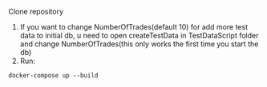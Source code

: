 Clone repository
1. If you want to change NumberOfTrades(default 10) for add more test data to initial db, u need to open createTestData in TestDataScript folder and change NumberOfTrades(this only works the first time you start the db)
2. Run: 
```
docker-compose up --build
```
